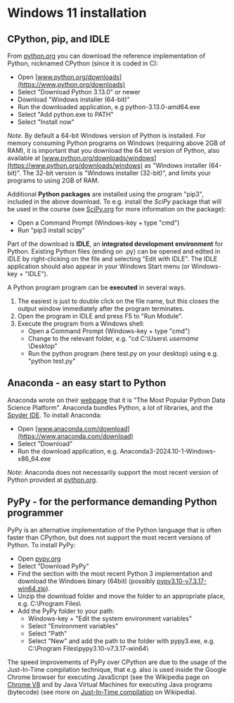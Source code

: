 # Windows 11 installation

## CPython, pip, and IDLE

From [python.org](https://www.python.org/downloads) you can download the reference implementation of Python, nicknamed CPython (since it is coded in C):

* Open [www.python.org/downloads](https://www.python.org/downloads)
* Select "Download Python 3.13.0" or newer
* Download "Windows installer (64-bit)"
* Run the downloaded application, e.g python-3.13.0-amd64.exe
* Select "Add python.exe to PATH"
* Select "Install now"

_Note_. By default a 64-bit Windows version of Python is installed. For memory consuming Python programs on Windows (requiring above 2GB of RAM), it is important that you download the 64 bit version of Python, also available at [www.python.org/downloads/windows](https://www.python.org/downloads/windows) as "Windows installer (64-bit)". The 32-bit version is "Windows installer (32-bit)", and limits your programs to using 2GB of RAM.

Additional **Python packages** are installed using the program "pip3", included in the above download. To e.g. install the _SciPy_ package that will be used in the course (see [SciPy.org](https://www.scipy.org) for more information on the package):

* Open a Command Prompt (Windows-key + type "cmd")
* Run "pip3 install scipy"

Part of the download is **IDLE**, an **integrated development environment** for Python. Existing Python files (ending on .py) can be opened and edited in IDLE by right-clicking on the file and selecting "Edit with IDLE". The IDLE application should also appear in your Windows Start menu (or Windows-key + "IDLE").

A Python program program can be **executed** in several ways.

1. The easiest is just to double click on the file name, but this closes the output window immediately after the program terminates.
2. Open the program in IDLE and press F5 to "Run Module".
3. Execute the program from a Windows shell:
    - Open a Command Prompt (Windows-key + type "cmd")
    - Change to the relevant folder, e.g. "cd C:\Users\ _username_ \Desktop\"
    - Run the python program (here test.py on your desktop) using e.g. "python test.py"

## Anaconda - an easy start to Python

Anaconda wrote on their [webpage](https://www.anaconda.com) that it is "The Most Popular Python Data Science Platform". Anaconda bundles Python, a lot of libraries, and the [Spyder IDE](https://github.com/spyder-ide). To install Anaconda:

* Open [www.anaconda.com/download](https://www.anaconda.com/download)
* Select "Download"
* Run the download application,	e.g. Anaconda3-2024.10-1-Windows-x86_64.exe

_Note_: Anaconda does not necessarily support the most recent version of Python provided at [python.org](https://www.python.org).

## PyPy - for the performance demanding Python programmer

PyPy is an alternative implementation of the Python language that is often faster than CPython, but does not support the most recent versions of Python. To install PyPy:

* Open [pypy.org](https://pypy.org)
* Select "Download PyPy"
* Find the section with the most recent Python 3 implementation	and download the Windows binary (64bit) (possibly [pypy3.10-v7.3.17-win64.zip](https://downloads.python.org/pypy/pypy3.10-v7.3.17-win64.zip)).
* Unzip the download folder and move the folder to an appropriate place, e.g. C:\Program Files\
* Add the PyPy folder to your path:
    * Windows-key + "Edit the system environment variables"
    * Select "Environment variables"
    * Select "Path"
    * Select "New" and add the path to the folder with pypy3.exe, e.g. C:\Program Files\pypy3.10-v7.3.17-win64\

The speed improvements of PyPy over CPython are due to the usage of the Just-In-Time compilation technique, that e.g. also is used inside the Google Chrome browser for executing JavaScript (see the Wikipedia page on [Chrome V8](https://en.wikipedia.org/wiki/Chrome_V8) and by Java Virtual Machines for executing Java programs (bytecode) (see more on [Just-In-Time compilation](https://en.wikipedia.org/wiki/Just-in-time_compilation) on Wikipedia).
